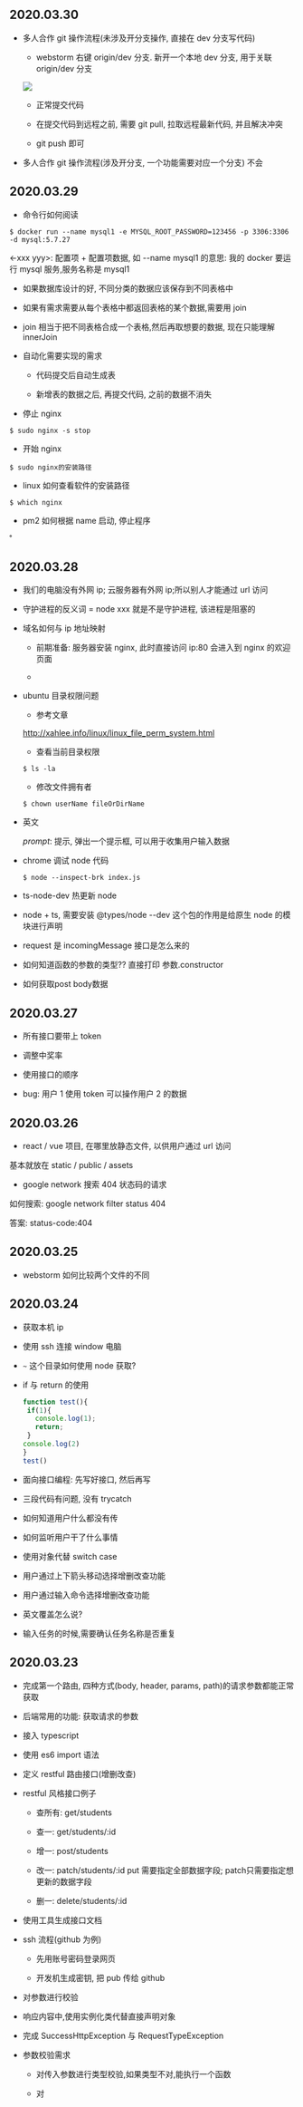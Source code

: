 ## 2020.03.30

- 多人合作 git 操作流程(未涉及开分支操作, 直接在 dev 分支写代码)

    - webstorm 右键 origin/dev 分支. 新开一个本地 dev 分支, 用于关联 origin/dev 分支
    
    ![](https://raw.githubusercontent.com/wojiaofengzhongzhuifeng/image-host/master/img/20200330174217.png)
    
    - 正常提交代码
    
    - 在提交代码到远程之前, 需要 git pull, 拉取远程最新代码, 并且解决冲突
    
    - git push 即可
    
- 多人合作 git 操作流程(涉及开分支, 一个功能需要对应一个分支) 不会

## 2020.03.29

- 命令行如何阅读

```shell
$ docker run --name mysql1 -e MYSQL_ROOT_PASSWORD=123456 -p 3306:3306 -d mysql:5.7.27
```

<-xxx yyy>: 配置项 + 配置项数据, 如 --name mysql1 的意思: 我的 docker 要运行 mysql 服务,服务名称是 mysql1

- 如果数据库设计的好, 不同分类的数据应该保存到不同表格中

- 如果有需求需要从每个表格中都返回表格的某个数据,需要用 join

- join 相当于把不同表格合成一个表格,然后再取想要的数据, 现在只能理解 innerJoin

- 自动化需要实现的需求

    - 代码提交后自动生成表
    
    - 新增表的数据之后, 再提交代码, 之前的数据不消失
    
- 停止 nginx  

```shell
$ sudo nginx -s stop
```

- 开始 nginx

```shell
$ sudo nginx的安装路径
```
    
- linux 如何查看软件的安装路径

```shell
$ which nginx
```

- pm2 如何根据 name 启动, 停止程序

˚

## 2020.03.28

- 我们的电脑没有外网 ip; 云服务器有外网 ip;所以别人才能通过 url 访问

- 守护进程的反义词 = node xxx 就是不是守护进程, 该进程是阻塞的

- 域名如何与 ip 地址映射

    - 前期准备: 服务器安装 nginx, 此时直接访问 ip:80 会进入到 nginx 的欢迎页面
    
    - 
    
- ubuntu 目录权限问题

    - 参考文章

    http://xahlee.info/linux/linux_file_perm_system.html

    - 查看当前目录权限
    
    ```shell
    $ ls -la
    ```
  
    - 修改文件拥有者
    
    ```
    $ chown userName fileOrDirName 
    ```
  
- 英文

    $prompt$: 提示, 弹出一个提示框, 可以用于收集用户输入数据
    
- chrome 调试 node 代码
    
    ```shell
    $ node --inspect-brk index.js 
    ```
  
- ts-node-dev 热更新 node 

- node + ts, 需要安装 @types/node --dev 这个包的作用是给原生 node 的模块进行声明

- request 是 incomingMessage 接口是怎么来的

- 如何知道函数的参数的类型?? 直接打印 参数.constructor  

- 如何获取post body数据
  


## 2020.03.27

- 所有接口要带上 token

- 调整中奖率

- 使用接口的顺序

- bug: 用户 1 使用 token 可以操作用户 2 的数据
## 2020.03.26

- react / vue 项目, 在哪里放静态文件, 以供用户通过 url 访问

基本就放在 static / public / assets 

- google network 搜索 404 状态码的请求

如何搜索: google network filter status 404

答案: status-code:404




## 2020.03.25

- webstorm 如何比较两个文件的不同

## 2020.03.24

- 获取本机 ip

- 使用 ssh 连接 window 电脑

- `~` 这个目录如何使用 node 获取?

- if 与 return 的使用

    ```javascript
    function test(){
     if(1){
       console.log(1);
       return;
     }
    console.log(2)
    }
    test()
    ```

-  面向接口编程: 先写好接口, 然后再写

- 三段代码有问题, 没有 trycatch

- 如何知道用户什么都没有传

- 如何监听用户干了什么事情

- 使用对象代替 switch case

- 用户通过上下箭头移动选择增删改查功能 

- 用户通过输入命令选择增删改查功能

- 英文覆盖怎么说?

- 输入任务的时候,需要确认任务名称是否重复

## 2020.03.23

- 完成第一个路由, 四种方式(body, header, params, path)的请求参数都能正常获取

- 后端常用的功能: 获取请求的参数    

- 接入 typescript 

- 使用 es6 import 语法

- 定义 restful 路由接口(增删改查)

- restful 风格接口例子

    - 查所有: get/students
    
    - 查一: get/students/:id
    
    - 增一: post/students
    
    - 改一: patch/students/:id  put 需要指定全部数据字段; patch只需要指定想更新的数据字段
    
    - 删一: delete/students/:id

- 使用工具生成接口文档

- ssh 流程(github 为例)

    - 先用账号密码登录网页
    
    - 开发机生成密钥, 把 pub 传给 github
    
- 对参数进行校验

- 响应内容中,使用实例化类代替直接声明对象

- 完成 SuccessHttpException 与 RequestTypeException

- 参数校验需求

    - 对传入参数进行类型校验,如果类型不对,能执行一个函数
    
    - 对